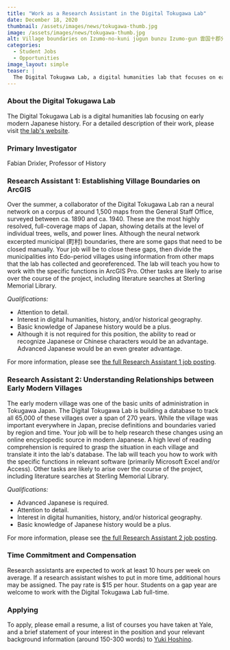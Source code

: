 ```yaml
---
title: "Work as a Research Assistant in the Digital Tokugawa Lab"
date: December 18, 2020
thumbnail: /assets/images/news/tokugawa-thumb.jpg
image: /assets/images/news/tokugawa-thumb.jpg
alt: Village boundaries on Izumo-no-kuni jūgun bunzu Izumo-gun 雲国十郡分図 出雲郡 (1821).
categories:
  - Student Jobs
  - Opportunities
image_layout: simple
teaser: |
  The Digital Tokugawa Lab, a digital humanities lab that focuses on early modern Japanese history, is hiring students for two research assistant positions.
---
```


### About the Digital Tokugawa Lab
The Digital Tokugawa Lab is a digital humanities lab focusing on early modern Japanese history. For a detailed description of their work, please visit <a href='https://dtl.macmillan.yale.edu/' target='_blank'>the lab's website</a>.


### Primary Investigator
Fabian Drixler, Professor of History


### Research Assistant 1: Establishing Village Boundaries on ArcGIS
Over the summer, a collaborator of the Digital Tokugawa Lab ran a neural network on a corpus of around 1,500 maps from the General Staff Office, surveyed between ca. 1890 and ca. 1940. These are the most highly resolved, full-coverage maps of Japan, showing details at the level of individual trees, wells, and power lines. Although the neural network excerpted municipal (町村) boundaries, there are some gaps that need to be closed  manually. Your job will be to close these gaps, then divide the municipalities into Edo-period villages using information from other maps that the lab has collected and georeferenced. The lab will teach you how to work with the specific functions in ArcGIS Pro. Other tasks are likely to arise over the course of the project, including literature searches at Sterling Memorial Library.

*Qualifications:*
- Attention to detail.
- Interest in digital humanities, history, and/or historical geography.
- Basic knowledge of Japanese history would be a plus.
- Although it is not required for this position, the ability to read or recognize Japanese or Chinese characters would be an advantage. Advanced Japanese would be an even greater advantage.

For more information, please see <a href='https://dtl.macmillan.yale.edu/ra-1' target='_blank'>the full Research Assistant 1 job posting</a>.


### Research Assistant 2: Understanding Relationships between Early Modern Villages
The early modern village was one of the basic units of administration in Tokugawa Japan. The Digital Tokugawa Lab is building a database to track all 65,000 of these villages over a span of 270 years. While the village was important everywhere in Japan, precise definitions and boundaries varied by region and time. Your job will be to help research these changes using an online encyclopedic source in modern Japanese. A high level of reading comprehension is required to grasp the situation in each village and translate it into the lab's database. The lab will teach you how to work with the specific functions in relevant software (primarily Microsoft Excel and/or Access). Other tasks are likely to arise over the course of the project, including literature searches at Sterling Memorial Library.

*Qualifications:*
- Advanced Japanese is required.
- Attention to detail.
- Interest in digital humanities, history, and/or historical geography.
- Basic knowledge of Japanese history would be a plus.

For more information, please see <a href='https://dtl.macmillan.yale.edu/ra-2' target='_blank'>the full Research Assistant 2 job posting</a>.

### Time Commitment and Compensation
Research assistants are expected to work at least 10 hours per week on average. If a research assistant wishes to put in more time, additional hours may be assigned. The pay rate is $15 per hour. Students on a gap year are welcome to work with the Digital Tokugawa Lab full-time.

### Applying
To apply, please email a resume, a list of courses you have taken at Yale, and a brief statement of your interest in the position and your relevant background information (around 150-300 words) to [Yuki Hoshino](mailto:yuki.hoshino@yale.edu).

